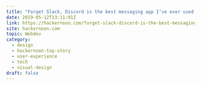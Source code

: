 ```yaml
---
title: "Forget Slack. Discord is the best messaging app I’ve ever used."
date: 2019-05-12T13:11:01Z
link: https://hackernoon.com/forget-slack-discord-is-the-best-messaging-app-ive-ever-used-9351a035069?source=rss----3a8144eabfe3---4&utm_medium=RSS&utm_source=hune
site: hackernoon.com
topic: Webdev
category:
  - design
  - hackernoon-top-story
  - user-experience
  - tech
  - visual-design
draft: false
---
```

